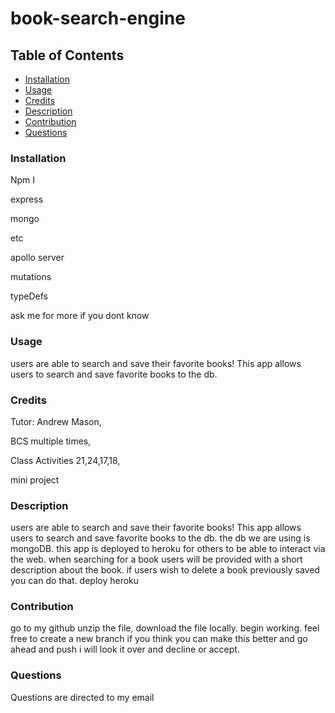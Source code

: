 # book-search-engine

## Table of Contents

- [Installation](#installation)
- [Usage](#usage)
- [Credits](#credits)
- [Description](#bracket-description)
- [Contribution](#contritbution)
- [Questions](#questions)

### Installation
Npm I

express

mongo

etc

apollo server

mutations

typeDefs

ask me for more if you dont know

### Usage
users are able to search and save their favorite books! This app allows users to search and save favorite books to the db. 

### Credits
Tutor: Andrew Mason,

BCS multiple times,

Class Activities 21,24,17,18,

mini project 

### Description
users are able to search and save their favorite books! This app allows users to search and save favorite books to the db. the db we are using is mongoDB. this app is deployed to heroku for others to be able to interact via the web. when searching for a book users will be provided with a short description about the book. if users wish to delete a book previously saved you can do that. deploy heroku

### Contribution
go to my github unzip the file, download the file locally. begin working.
feel free to create a new branch if you think you can make this better and go ahead and push i will look it over and decline or accept.

### Questions
Questions are directed to my email  

